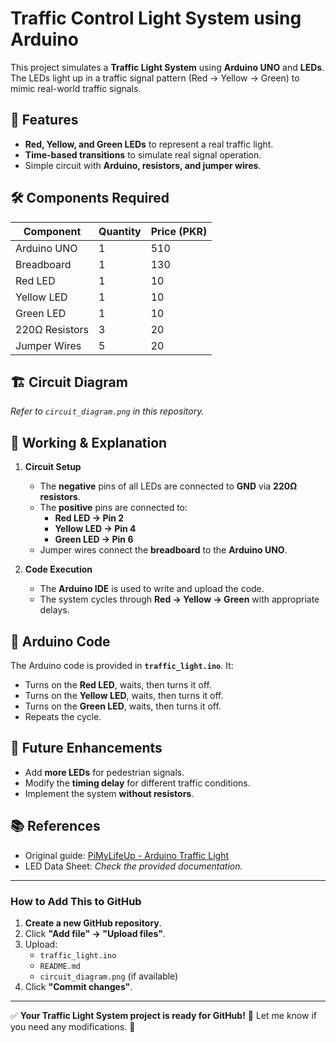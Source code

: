 # Traffic Control Light System using Arduino

This project simulates a **Traffic Light System** using **Arduino UNO** and **LEDs**. The LEDs light up in a traffic signal pattern (Red → Yellow → Green) to mimic real-world traffic signals.

## 📌 Features
- **Red, Yellow, and Green LEDs** to represent a real traffic light.
- **Time-based transitions** to simulate real signal operation.
- Simple circuit with **Arduino, resistors, and jumper wires**.

## 🛠️ Components Required
| Component      | Quantity | Price (PKR) |
|---------------|----------|------------|
| Arduino UNO   | 1        | 510        |
| Breadboard    | 1        | 130        |
| Red LED       | 1        | 10         |
| Yellow LED    | 1        | 10         |
| Green LED     | 1        | 10         |
| 220Ω Resistors | 3       | 20         |
| Jumper Wires  | 5        | 20         |

## 🏗️ Circuit Diagram
*Refer to `circuit_diagram.png` in this repository.*

## 🔧 Working & Explanation
1. **Circuit Setup**  
   - The **negative** pins of all LEDs are connected to **GND** via **220Ω resistors**.
   - The **positive** pins are connected to:
     - **Red LED → Pin 2**
     - **Yellow LED → Pin 4**
     - **Green LED → Pin 6**
   - Jumper wires connect the **breadboard** to the **Arduino UNO**.

2. **Code Execution**  
   - The **Arduino IDE** is used to write and upload the code.
   - The system cycles through **Red → Yellow → Green** with appropriate delays.

## 📜 Arduino Code
The Arduino code is provided in **`traffic_light.ino`**. It:
- Turns on the **Red LED**, waits, then turns it off.
- Turns on the **Yellow LED**, waits, then turns it off.
- Turns on the **Green LED**, waits, then turns it off.
- Repeats the cycle.

## 🚀 Future Enhancements
- Add **more LEDs** for pedestrian signals.
- Modify the **timing delay** for different traffic conditions.
- Implement the system **without resistors**.

## 📚 References
- Original guide: [PiMyLifeUp - Arduino Traffic Light](https://pimylifeup.com/arduino-traffic-light-project/)
- LED Data Sheet: *Check the provided documentation.*

---

### **How to Add This to GitHub**
1. **Create a new GitHub repository**.
2. Click **"Add file" → "Upload files"**.
3. Upload:
   - `traffic_light.ino`
   - `README.md`
   - `circuit_diagram.png` (if available)
4. Click **"Commit changes"**.

---

✅ **Your Traffic Light System project is ready for GitHub!** 🚦 Let me know if you need any modifications. 🚀
